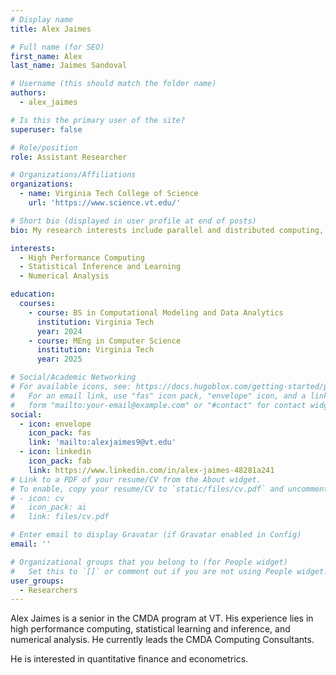 ```yaml
---
# Display name
title: Alex Jaimes

# Full name (for SEO)
first_name: Alex
last_name: Jaimes Sandoval

# Username (this should match the folder name)
authors:
  - alex_jaimes

# Is this the primary user of the site?
superuser: false

# Role/position
role: Assistant Researcher

# Organizations/Affiliations
organizations:
  - name: Virginia Tech College of Science
    url: 'https://www.science.vt.edu/'

# Short bio (displayed in user profile at end of posts)
bio: My research interests include parallel and distributed computing, statistical inference and learning, and numerical analysis

interests:
  - High Performance Computing
  - Statistical Inference and Learning
  - Numerical Analysis

education:
  courses:
    - course: BS in Computational Modeling and Data Analytics
      institution: Virginia Tech
      year: 2024
    - course: MEng in Computer Science
      institution: Virginia Tech
      year: 2025

# Social/Academic Networking
# For available icons, see: https://docs.hugoblox.com/getting-started/page-builder/#icons
#   For an email link, use "fas" icon pack, "envelope" icon, and a link in the
#   form "mailto:your-email@example.com" or "#contact" for contact widget.
social:
  - icon: envelope
    icon_pack: fas
    link: 'mailto:alexjaimes9@vt.edu'
  - icon: linkedin
    icon_pack: fab
    link: https://www.linkedin.com/in/alex-jaimes-48281a241
# Link to a PDF of your resume/CV from the About widget.
# To enable, copy your resume/CV to `static/files/cv.pdf` and uncomment the lines below.
# - icon: cv
#   icon_pack: ai
#   link: files/cv.pdf

# Enter email to display Gravatar (if Gravatar enabled in Config)
email: ''

# Organizational groups that you belong to (for People widget)
#   Set this to `[]` or comment out if you are not using People widget.
user_groups:
  - Researchers
---
```

Alex Jaimes is a senior in the CMDA program at VT. His experience lies in high performance computing, statistical learning and inference, and numerical analysis. He currently leads the CMDA Computing Consultants. 

He is interested in quantitative finance and econometrics.
